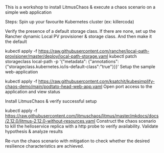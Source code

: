 This is a workshop to install LitmusChaos & execute a chaos scenario on a simple web application

Steps:
Spin up your favourite Kubernetes cluster (ex: killercoda)

Verify the presence of a default storage class. If there are none, set up the Rancher dynamic Local PV provisioner & storage class. And then make it the default

kubectl apply -f https://raw.githubusercontent.com/rancher/local-path-provisioner/master/deploy/local-path-storage.yaml
kubectl patch storageclass local-path -p '{"metadata": {"annotations":{"storageclass.kubernetes.io/is-default-class":"true"}}}'
Setup the sample web-application

kubectl apply -f https://raw.githubusercontent.com/ksatchit/kubesimplify-chaos-demo/main/podtato-head-web-app.yaml
Open port access to the application and view status

Install LitmusChaos & verify successful setup

kubectl apply -f https://raw.githubusercontent.com/litmuschaos/litmus/master/mkdocs/docs/2.12.0/litmus-2.12.0-without-resources.yaml
Construct the chaos scenario to kill the helloservice replica with a http probe to verify availability. Validate hypothesis & analyze results

Re-run the chaos scenario with mitigation to check whether the desired resilience characteristics are achieved.
